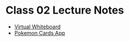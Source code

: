 # Class 02 Lecture Notes

* [Virtual Whiteboard](https://projects.invisionapp.com/freehand/document/inGgSwPSN)
* [Pokemon Cards App](https://github.com/JacobKnaack/pokemon-cards)
